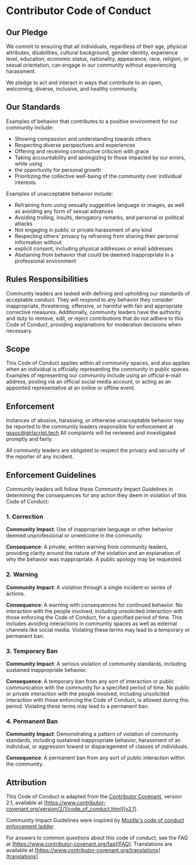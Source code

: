 
# Contributor Code of Conduct

## Our Pledge

We commit to ensuring that all individuals, regardless of their age, physical attributes, disabilities, 
cultural background, gender identity, experience level, education, economic status, nationality, appearance, 
race, religion, or sexual orientation, can engage in our community without experiencing harassment.

We pledge to act and interact in ways that contribute to an open, welcoming,
diverse, inclusive, and healthy community.

## Our Standards

Examples of behavior that contributes to a positive environment for our
community include:

* Showing compassion and understanding towards others
* Respecting diverse perspectives and experiences
* Offering and receiving constructive criticism with grace
* Taking accountability and apologizing to those impacted by our errors, while using
*  the opportunity for personal growth
* Prioritizing the collective well-being of the community over individual interests.


Examples of unacceptable behavior include:

* Refraining from using sexually suggestive language or images, as well as avoiding any form of sexual advances
* Avoiding trolling, insults, derogatory remarks, and personal or political attacks
* Not engaging in public or private harassment of any kind
* Respecting others' privacy by refraining from sharing their personal information without
* explicit consent, including physical addresses or email addresses
* Abstaining from behavior that could be deemed inappropriate in a professional environment


## Rules Responsibilities


Community leaders are tasked with defining and upholding our standards of acceptable conduct. 
They will respond to any behavior they consider inappropriate, threatening, offensive, or harmful with 
fair and appropriate corrective measures. Additionally, community leaders have the authority and duty to remove,
edit, or reject contributions that do not adhere to this Code of Conduct, providing explanations for moderation decisions when necessary.

## Scope

This Code of Conduct applies within all community spaces, and also applies when
an individual is officially representing the community in public spaces.
Examples of representing our community include using an official e-mail address,
posting via an official social media account, or acting as an appointed
representative at an online or offline event.

## Enforcement

Instances of abusive, harassing, or otherwise unacceptable behavior may be
reported to the community leaders responsible for enforcement at
gssoc@girlscript.tech
All complaints will be reviewed and investigated promptly and fairly.

All community leaders are obligated to respect the privacy and security of the
reporter of any incident.

## Enforcement Guidelines

Community leaders will follow these Community Impact Guidelines in determining
the consequences for any action they deem in violation of this Code of Conduct:

### 1. Correction

**Community Impact**: Use of inappropriate language or other behavior deemed
unprofessional or unwelcome in the community.

**Consequence**: A private, written warning from community leaders, providing
clarity around the nature of the violation and an explanation of why the
behavior was inappropriate. A public apology may be requested.

### 2. Warning

**Community Impact**: A violation through a single incident or series of
actions.

**Consequence**: A warning with consequences for continued behavior. No
interaction with the people involved, including unsolicited interaction with
those enforcing the Code of Conduct, for a specified period of time. This
includes avoiding interactions in community spaces as well as external channels
like social media. Violating these terms may lead to a temporary or permanent
ban.

### 3. Temporary Ban

**Community Impact**: A serious violation of community standards, including
sustained inappropriate behavior.

**Consequence**: A temporary ban from any sort of interaction or public
communication with the community for a specified period of time. No public or
private interaction with the people involved, including unsolicited interaction
with those enforcing the Code of Conduct, is allowed during this period.
Violating these terms may lead to a permanent ban.

### 4. Permanent Ban

**Community Impact**: Demonstrating a pattern of violation of community
standards, including sustained inappropriate behavior, harassment of an
individual, or aggression toward or disparagement of classes of individuals.

**Consequence**: A permanent ban from any sort of public interaction within the
community.

## Attribution

This Code of Conduct is adapted from the [Contributor Covenant][homepage],
version 2.1, available at
[https://www.contributor-covenant.org/version/2/1/code_of_conduct.html][v2.1].

Community Impact Guidelines were inspired by
[Mozilla's code of conduct enforcement ladder][Mozilla CoC].

For answers to common questions about this code of conduct, see the FAQ at
[https://www.contributor-covenant.org/faq][FAQ]. Translations are available at
[https://www.contributor-covenant.org/translations][translations].

[homepage]: https://www.contributor-covenant.org
[v2.1]: https://www.contributor-covenant.org/version/2/1/code_of_conduct.html
[Mozilla CoC]: https://github.com/mozilla/diversity
[FAQ]: https://www.contributor-covenant.org/faq
[translations]: https://www.contributor-covenant.org/translations

